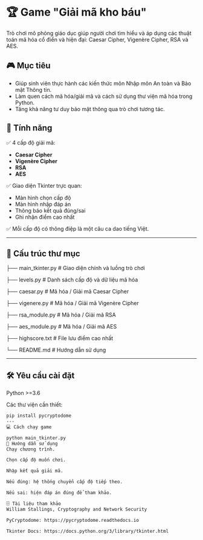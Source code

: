 # 🏆 Game "Giải mã kho báu"

Trò chơi mô phỏng giáo dục giúp người chơi tìm hiểu và áp dụng các thuật toán mã hóa cổ điển và hiện đại: Caesar Cipher, Vigenère Cipher, RSA và AES.

## 🎮 Mục tiêu
- Giúp sinh viên thực hành các kiến thức môn Nhập môn An toàn và Bảo mật Thông tin.
- Làm quen cách mã hóa/giải mã và cách sử dụng thư viện mã hóa trong Python.
- Tăng khả năng tư duy bảo mật thông qua trò chơi tương tác.

## 🚀 Tính năng
✅ 4 cấp độ giải mã:
- **Caesar Cipher**
- **Vigenère Cipher**
- **RSA**
- **AES**

✅ Giao diện Tkinter trực quan:
- Màn hình chọn cấp độ
- Màn hình nhập đáp án
- Thông báo kết quả đúng/sai
- Ghi nhận điểm cao nhất

✅ Mỗi cấp độ có thông điệp là một câu ca dao tiếng Việt.

---

## 🧩 Cấu trúc thư mục

├── main_tkinter.py # Giao diện chính và luồng trò chơi

├── levels.py # Danh sách cấp độ và dữ liệu mã hóa

├── caesar.py # Mã hóa / Giải mã Caesar Cipher

├── vigenere.py # Mã hóa / Giải mã Vigenère Cipher

├── rsa_module.py # Mã hóa / Giải mã RSA

├── aes_module.py # Mã hóa / Giải mã AES

├── highscore.txt # File lưu điểm cao nhất

└── README.md # Hướng dẫn sử dụng



---

## 🛠️ Yêu cầu cài đặt

Python >=3.6

Các thư viện cần thiết:
```bash
pip install pycryptodome
---
💻 Cách chạy game

python main_tkinter.py
📝 Hướng dẫn sử dụng
Chạy chương trình.

Chọn cấp độ muốn chơi.

Nhập kết quả giải mã.

Nếu đúng: hệ thống chuyển cấp độ tiếp theo.

Nếu sai: hiện đáp án đúng để tham khảo.

🗄️ Tài liệu tham khảo
William Stallings, Cryptography and Network Security

PyCryptodome: https://pycryptodome.readthedocs.io

Tkinter Docs: https://docs.python.org/3/library/tkinter.html

